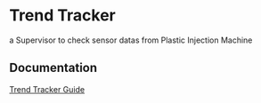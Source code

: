 # Trend Tracker
a Supervisor to check sensor datas from Plastic Injection Machine

## Documentation
[Trend Tracker Guide](https://github.com/OgiBalboa/Trend-Tracker/blob/master/Trend%20Scanner%20Documentation.pdf)
